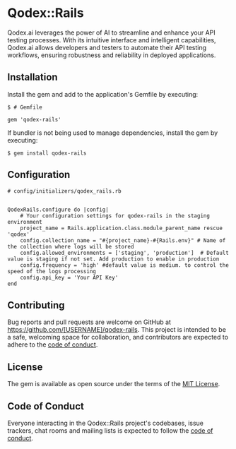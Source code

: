 # Qodex::Rails

Qodex.ai leverages the power of AI to streamline and enhance your API testing processes. With its intuitive interface and intelligent capabilities, Qodex.ai allows developers and testers to automate their API testing workflows, ensuring robustness and reliability in deployed applications.

## Installation

Install the gem and add to the application's Gemfile by executing:

    $ # Gemfile

    gem 'qodex-rails'

If bundler is not being used to manage dependencies, install the gem by executing:

    $ gem install qodex-rails

## Configuration
    # config/initializers/qodex_rails.rb

    
    QodexRails.configure do |config|
        # Your configuration settings for qodex-rails in the staging environment
        project_name = Rails.application.class.module_parent_name rescue 'qodex'
        config.collection_name = "#{project_name}-#{Rails.env}" # Name of the collection where logs will be stored
        config.allowed_environments = ['staging', 'production']  # Default value is staging if not set. Add production to enable in production
        config.frequency = 'high' #default value is medium. to control the speed of the logs processing
        config.api_key = 'Your API Key'
    end  
    
## Contributing

Bug reports and pull requests are welcome on GitHub at https://github.com/[USERNAME]/qodex-rails. This project is intended to be a safe, welcoming space for collaboration, and contributors are expected to adhere to the [code of conduct](https://github.com/[USERNAME]/qodex-rails/blob/main/CODE_OF_CONDUCT.md).

## License

The gem is available as open source under the terms of the [MIT License](https://opensource.org/licenses/MIT).

## Code of Conduct

Everyone interacting in the Qodex::Rails project's codebases, issue trackers, chat rooms and mailing lists is expected to follow the [code of conduct](https://github.com/[USERNAME]/qodex-rails/blob/main/CODE_OF_CONDUCT.md).
